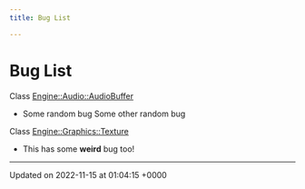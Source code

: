 ```yaml
---
title: Bug List

---
```


# Bug List






Class [Engine::Audio::AudioBuffer](/classes/classEngine_1_1Audio_1_1AudioBuffer.md)

* Some random bug 
Some other random bug  

Class [Engine::Graphics::Texture](/classes/classEngine_1_1Graphics_1_1Texture.md)

* This has some **weird** bug too! 

-------------------------------

Updated on 2022-11-15 at 01:04:15 +0000
